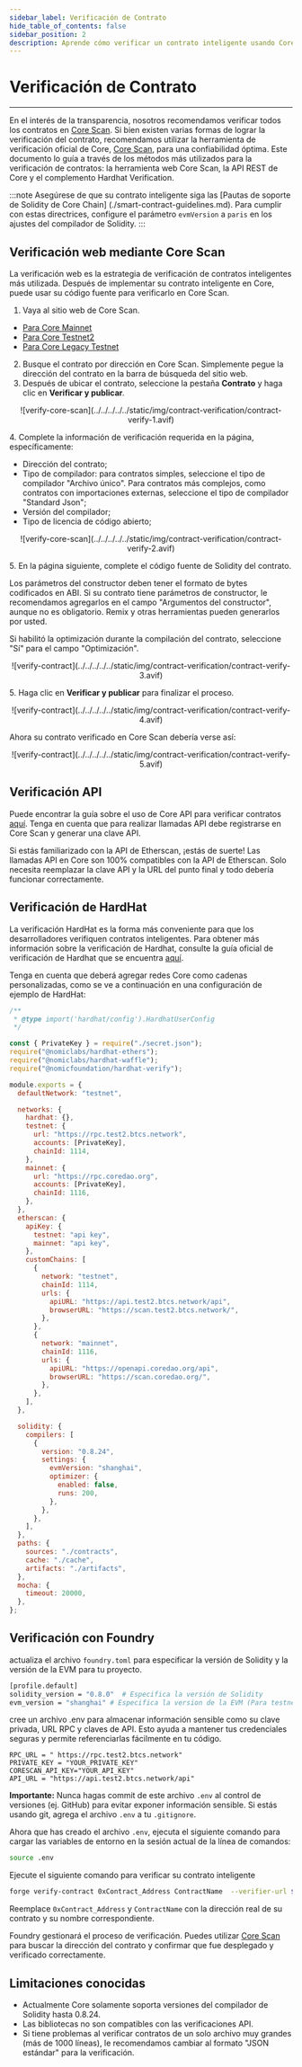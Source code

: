 ```yaml
---
sidebar_label: Verificación de Contrato
hide_table_of_contents: false
sidebar_position: 2
description: Aprende cómo verificar un contrato inteligente usando Core Scan
---
```


# Verificación de Contrato

---

En el interés de la transparencia, nosotros recomendamos verificar todos los contratos en [Core Scan](https://scan.coredao.org/). Si bien existen varias formas de lograr la verificación del contrato, recomendamos utilizar la herramienta de verificación oficial de Core, [Core Scan](https://scan.coredao.org/), para una confiabilidad óptima. Este documento lo guía a través de los métodos más utilizados para la verificación de contratos: la herramienta web Core Scan, la API REST de Core y el complemento Hardhat Verification.

:::note
Asegúrese de que su contrato inteligente siga las [Pautas de soporte de Solidity de Core Chain] (./smart-contract-guidelines.md). Para cumplir con estas directrices, configure el parámetro `evmVersion` a `paris` en los ajustes del compilador de Solidity.
:::

## Verificación web mediante Core Scan

La verificación web es la estrategia de verificación de contratos inteligentes más utilizada. Después de implementar su contrato inteligente en Core, puede usar su código fuente para verificarlo en Core Scan.

1. Vaya al sitio web de Core Scan.

- [Para Core Mainnet](https://scan.coredao.org/)
- [Para Core Testnet2](https://scan.test.btcs.network)
- [Para Core Legacy Testnet](https://scan.test.btcs.network)

2. Busque el contrato por dirección en Core Scan. Simplemente pegue la dirección del contrato en la barra de búsqueda del sitio web.
3. Después de ubicar el contrato, seleccione la pestaña **Contrato** y haga clic en **Verificar y publicar**_._

<p align="center">
![verify-core-scan](../../../../../static/img/contract-verification/contract-verify-1.avif)
</p>

4\. Complete la información de verificación requerida en la página, específicamente:

- Dirección del contrato;
- Tipo de compilador: para contratos simples, seleccione el tipo de compilador "Archivo único". Para contratos más complejos, como contratos con importaciones externas, seleccione el tipo de compilador "Standard Json";
- Versión del compilador;
- Tipo de licencia de código abierto;

<p align="center">
![verify-core-scan](../../../../../static/img/contract-verification/contract-verify-2.avif)
</p>

5\. En la página siguiente, complete el código fuente de Solidity del contrato.

Los parámetros del constructor deben tener el formato de bytes codificados en ABI. Si su contrato tiene parámetros de constructor, le recomendamos agregarlos en el campo "Argumentos del constructor", aunque no es obligatorio. Remix y otras herramientas pueden generarlos por usted.

Si habilitó la optimización durante la compilación del contrato, seleccione "Sí" para el campo "Optimización".

<p align="center">
![verify-contract](../../../../../static/img/contract-verification/contract-verify-3.avif)
</p>

5\. Haga clic en **Verificar y publicar** para finalizar el proceso.

<p align="center">
![verify-contract](../../../../../static/img/contract-verification/contract-verify-4.avif)
</p>

Ahora su contrato verificado en Core Scan debería verse así:

<p align="center">
![verify-contract](../../../../../static/img/contract-verification/contract-verify-5.avif)
</p>

## Verificación API

Puede encontrar la guía sobre el uso de Core API para verificar contratos [aquí](https://docs.coredao.org/docs/api/api-documents/contracts). Tenga en cuenta que para realizar llamadas API debe registrarse en Core Scan y generar una clave API.

Si estás familiarizado con la API de Etherscan, ¡estás de suerte! Las llamadas API en Core son 100% compatibles con la API de Etherscan. Solo necesita reemplazar la clave API y la URL del punto final y todo debería funcionar correctamente.

## Verificación de HardHat

La verificación HardHat es la forma más conveniente para que los desarrolladores verifiquen contratos inteligentes. Para obtener más información sobre la verificación de Hardhat, consulte la guía oficial de verificación de Hardhat que se encuentra [aquí](https://hardhat.org/hardhat-runner/plugins/nomicfoundation-hardhat-verify).

Tenga en cuenta que deberá agregar redes Core como cadenas personalizadas, como se ve a continuación en una configuración de ejemplo de HardHat:

```javascript
/**
 * @type import('hardhat/config').HardhatUserConfig
 */

const { PrivateKey } = require("./secret.json");
require("@nomiclabs/hardhat-ethers");
require("@nomiclabs/hardhat-waffle");
require("@nomicfoundation/hardhat-verify");

module.exports = {
  defaultNetwork: "testnet",

  networks: {
    hardhat: {},
    testnet: {
      url: "https://rpc.test2.btcs.network",
      accounts: [PrivateKey],
      chainId: 1114,
    },
    mainnet: {
      url: "https://rpc.coredao.org",
      accounts: [PrivateKey],
      chainId: 1116,
    },
  },
  etherscan: {
    apiKey: {
      testnet: "api key",
      mainnet: "api key",
    },
    customChains: [
      {
        network: "testnet",
        chainId: 1114,
        urls: {
          apiURL: "https://api.test2.btcs.network/api",
          browserURL: "https://scan.test2.btcs.network/",
        },
      },
      {
        network: "mainnet",
        chainId: 1116,
        urls: {
          apiURL: "https://openapi.coredao.org/api",
          browserURL: "https://scan.coredao.org/",
        },
      },
    ],
  },

  solidity: {
    compilers: [
      {
        version: "0.8.24",
        settings: {
          evmVersion: "shanghai",
          optimizer: {
            enabled: false,
            runs: 200,
          },
        },
      },
    ],
  },
  paths: {
    sources: "./contracts",
    cache: "./cache",
    artifacts: "./artifacts",
  },
  mocha: {
    timeout: 20000,
  },
};
```

## Verificación con Foundry

actualiza el archivo `foundry.toml` para especificar la versión de Solidity y la versión de la EVM para tu proyecto.

```bash
[profile.default]
solidity_version = "0.8.0"  # Especifica la versión de Solidity
evm_version = "shanghai" # Especifica la version de la EVM (Para testnets antiguas, usar Paris como versión de la EVM)
```

cree un archivo .env para almacenar información sensible como su clave privada, URL RPC y claves de API. Esto ayuda a mantener tus credenciales seguras y permite referenciarlas fácilmente en tu código.

```text
RPC_URL = " https://rpc.test2.btcs.network"
PRIVATE_KEY = "YOUR_PRIVATE_KEY"
CORESCAN_API_KEY="YOUR_API_KEY"
API_URL = "https://api.test2.btcs.network/api"
```

**Importante:** Nunca hagas commit de este archivo `.env` al control de versiones (ej. GitHub) para evitar exponer información sensible. Si estás usando git, agrega el archivo `.env` a tu `.gitignore`.

Ahora que has creado el archivo `.env`, ejecuta el siguiente comando para cargar las variables de entorno en la sesión actual de la línea de comandos:

```bash
source .env
```

Ejecute el siguiente comando para verificar su contrato inteligente

```bash
forge verify-contract 0xContract_Address ContractName  --verifier-url $API_URL  --api-key $CORESCAN_API_KEY --watch
```

Reemplace `0xContract_Address` y `ContractName` con la dirección real de su contrato y su nombre correspondiente.

Foundry gestionará el proceso de verificación. Puedes utilizar [Core Scan](https://scan.test2.btcs.network/) para buscar la dirección del contrato y confirmar que fue desplegado y verificado correctamente.

## Limitaciones conocidas

- Actualmente Core solamente soporta versiones del compilador de Solidity hasta 0.8.24.
- Las bibliotecas no son compatibles con las verificaciones API.
- Si tiene problemas al verificar contratos de un solo archivo muy grandes (más de 1000 líneas), le recomendamos cambiar al formato "JSON estándar" para la verificación.
